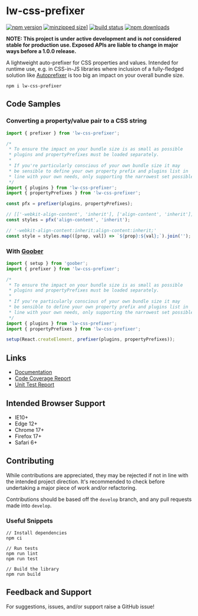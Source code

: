 # lw-css-prefixer

[![npm version](https://img.shields.io/npm/v/lw-css-prefixer.svg)](https://www.npmjs.com/package/lw-css-prefixer)
[![minzipped size](https://img.shields.io/bundlephobia/minzip/lw-css-prefixer)](https://bundlephobia.com/package/lw-css-prefixer)]
[![build status](https://github.com/jsau-/lw-css-prefixer/actions/workflows/ci.yml/badge.svg?branch=master)](https://github.com/jsau-/lw-css-prefixer/actions/workflows/ci.yml)
[![npm downloads](https://img.shields.io/npm/dm/lw-css-prefixer.svg)](https://www.npmjs.com/package/lw-css-prefixer)

**NOTE: This project is under active development and is _not_ considered
stable for production use. Exposed APIs are liable to change in major
ways before a 1.0.0 release.**

A lightweight auto-prefixer for CSS properties and values. Intended for
runtime use, e.g. in CSS-in-JS libraries where inclusion of a
fully-fledged solution like
[Autoprefixer](https://github.com/postcss/autoprefixer) is too big an
impact on your overall bundle size.

```
npm i lw-css-prefixer
```

## Code Samples

### Converting a property/value pair to a CSS string

```ts
import { prefixer } from 'lw-css-prefixer';

/*
 * To ensure the impact on your bundle size is as small as possible
 * plugins and propertyPrefixes must be loaded separately.
 *
 * If you're particularly conscious of your own bundle size it may
 * be sensible to define your own property prefix and plugins list in
 * line with your own needs, only supporting the narrowest set possible.
 */
import { plugins } from 'lw-css-prefixer';
import { propertyPrefixes } from 'lw-css-prefixer';

const pfx = prefixer(plugins, propertyPrefixes);

// [['-webkit-align-content', 'inherit'], ['align-content', 'inherit']]
const styles = pfx('align-content', 'inherit');

// '-webkit-align-content:inherit;align-content:inherit;'
const style = styles.map(([prop, val]) => `${prop}:${val};`).join('');
```

### With [Goober](https://github.com/cristianbote/goober)

```ts
import { setup } from 'goober';
import { prefixer } from 'lw-css-prefixer';

/*
 * To ensure the impact on your bundle size is as small as possible
 * plugins and propertyPrefixes must be loaded separately.
 *
 * If you're particularly conscious of your own bundle size it may
 * be sensible to define your own property prefix and plugins list in
 * line with your own needs, only supporting the narrowest set possible.
 */
import { plugins } from 'lw-css-prefixer';
import { propertyPrefixes } from 'lw-css-prefixer';

setup(React.createElement, prefixer(plugins, propertyPrefixes));
```

## Links

* [Documentation](https://jsau-.github.io/lw-css-prefixer)
* [Code Coverage Report](https://jsau-.github.io/lw-css-prefixer/coverage/lcov-report)
* [Unit Test Report](https://jsau-.github.io/lw-css-prefixer/coverage/test_report.html)

## Intended Browser Support

* IE10+
* Edge 12+
* Chrome 17+
* Firefox 17+
* Safari 6+

## Contributing

While contributions are appreciated, they may be rejected if not in line
with the intended project direction. It's recommended to check before
undertaking a major piece of work and/or refactoring.

Contributions should be based off the `develop` branch, and any pull
requests made into `develop`.

### Useful Snippets

```
// Install dependencies
npm ci

// Run tests
npm run lint
npm run test

// Build the library
npm run build
```

## Feedback and Support

For suggestions, issues, and/or support raise a GitHub issue!
